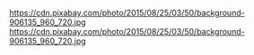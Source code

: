 https://cdn.pixabay.com/photo/2015/08/25/03/50/background-906135_960_720.jpg
https://cdn.pixabay.com/photo/2015/08/25/03/50/background-906135_960_720.jpg